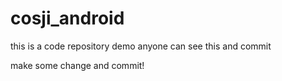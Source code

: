 cosji_android
=============

this is a code repository demo anyone can see this and commit


make some change and commit!